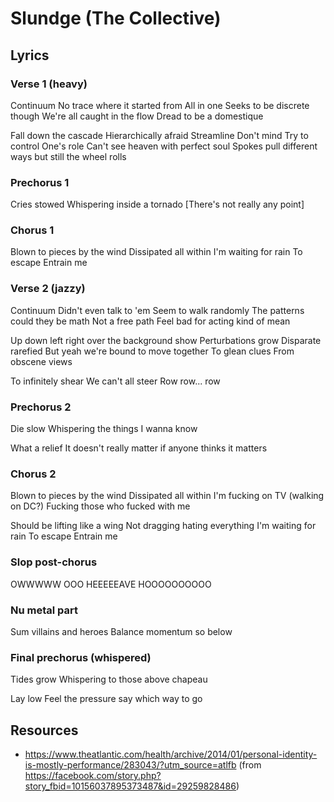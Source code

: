 # Slundge (The Collective)

## Lyrics

### Verse 1 (heavy)

Continuum
No trace where it started from
All in one
Seeks to be discrete though
We're all caught in the flow
Dread to be a domestique

Fall down the cascade
Hierarchically afraid
Streamline
Don't mind
Try to control
One's role
Can't see heaven with perfect soul
Spokes pull different ways but still the wheel rolls


### Prechorus 1

Cries stowed
Whispering inside a tornado
[There's not really any point]


### Chorus 1

Blown to pieces by the wind
Dissipated all within
I'm waiting for rain
To escape
Entrain me


### Verse 2 (jazzy)

Continuum
Didn't even talk to 'em
Seem to walk randomly
The patterns could they be math
Not a free path
Feel bad for acting kind of mean

Up down left right over the background show
Perturbations grow
Disparate rarefied
But yeah we're bound to move together
To glean clues
From obscene views

To infinitely shear
We can't all steer
Row row... row


### Prechorus 2

Die slow
Whispering the things I wanna know

What a relief
It doesn't really matter if anyone thinks it matters


### Chorus 2

Blown to pieces by the wind
Dissipated all within
I'm fucking on TV (walking on DC?)
Fucking those who fucked with me

Should be lifting like a wing
Not dragging hating everything
I'm waiting for rain
To escape
Entrain me


### Slop post-chorus

OWWWWW
OOO
HEEEEEAVE
HOOOOOOOOOO


### Nu metal part

Sum villains and heroes
Balance momentum so below


### Final prechorus (whispered)

Tides grow
Whispering to those above chapeau

Lay low
Feel the pressure say which way to go


## Resources

* https://www.theatlantic.com/health/archive/2014/01/personal-identity-is-mostly-performance/283043/?utm_source=atlfb (from https://facebook.com/story.php?story_fbid=10156037895373487&id=29259828486)
